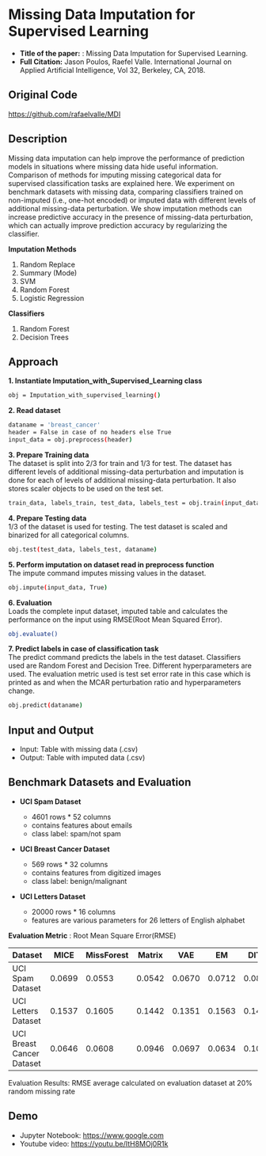 # Missing Data Imputation for Supervised Learning

* **Title of the paper:** : Missing Data Imputation for Supervised Learning.
* **Full Citation:** Jason Poulos, Raefel Valle. International Journal on Applied Artificial Intelligence, Vol 32, Berkeley, CA, 2018.

## Original Code
https://github.com/rafaelvalle/MDI

## Description
Missing data imputation can help improve the performance of prediction models in situations where missing data hide useful information. Comparison of methods for imputing missing categorical data for supervised classification tasks are explained here. We experiment on benchmark datasets with missing data, comparing classifiers trained on non-imputed (i.e., one-hot encoded) or imputed data with different levels of additional missing-data perturbation. We show imputation methods can increase predictive accuracy in the presence of missing-data perturbation, which can actually improve prediction accuracy by regularizing the classifier. 

**Imputation Methods**

1. Random Replace
2. Summary (Mode)
3. SVM
4. Random Forest
5. Logistic Regression

**Classifiers**

1. Random Forest
2. Decision Trees

## Approach

**1. Instantiate Imputation_with_Supervised_Learning class**
```bash
obj = Imputation_with_supervised_learning()
```
**2. Read dataset**
```bash
dataname = 'breast_cancer'
header = False in case of no headers else True
input_data = obj.preprocess(header)
```

**3. Prepare Training data**<br/>
The dataset is split into 2/3 for train and 1/3 for test. The dataset has different levels of additional missing-data perturbation and imputation is done for each of levels of additional missing-data perturbation. It also stores scaler objects to be used on the test set.
```bash
train_data, labels_train, test_data, labels_test = obj.train(input_data, dataname)
```
**4. Prepare Testing data**<br/>
1/3 of the dataset is used for testing. The test dataset is scaled and binarized for all categorical columns.
```bash
obj.test(test_data, labels_test, dataname)
```
**5. Perform imputation on dataset read in preprocess function**<br/>
The impute command imputes missing values in the dataset.
```bash
obj.impute(input_data, True)
```
**6. Evaluation**<br/>
Loads the complete input dataset, imputed table and calculates the performance on the input using RMSE(Root Mean Squared Error).
```bash
obj.evaluate()
```
**7. Predict labels in case of classification task**<br/>
The predict command predicts the labels in the test dataset. Classifiers used are Random Forest and Decision Tree. Different hyperparameters are used. The evaluation metric used is test set error rate in this case which is printed as and when the MCAR perturbation ratio and hyperparameters change.
```bash
obj.predict(dataname)
```


## Input and Output
* Input: Table with missing data (.csv)
* Output: Table with imputed data (.csv)

## Benchmark Datasets and Evaluation
* **UCI Spam Dataset**
  * 4601 rows * 52 columns
  * contains features about emails
  * class label:  spam/not spam

* **UCI Breast Cancer Dataset**
  * 569 rows * 32 columns
  * contains features from digitized images
  * class label: benign/malignant
  
* **UCI Letters Dataset**
  * 20000 rows * 16 columns
  * features are various parameters for 26 letters of English alphabet


**Evaluation Metric** : Root Mean Square Error(RMSE)

| Dataset                   | MICE   | MissForest | Matrix | VAE    | EM     | DITK   |
|---------------------------|--------|------------|--------|--------|--------|--------|
| UCI Spam Dataset          | 0.0699 | 0.0553     | 0.0542 | 0.0670 | 0.0712 | 0.0839 |
| UCI Letters Dataset       | 0.1537 | 0.1605     | 0.1442 | 0.1351 | 0.1563 | 0.1485 |
| UCI Breast Cancer Dataset | 0.0646 | 0.0608     | 0.0946 | 0.0697 | 0.0634 | 0.1069 |

Evaluation Results: RMSE average calculated on evaluation dataset at 20% random missing rate


## Demo

* Jupyter Notebook: <https://www.google.com>
* Youtube video: https://youtu.be/ItH8MOj0R1k
